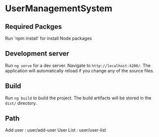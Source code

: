 # UserManagementSystem

## Required Packges
Run 'npm install' for install Node packages
## Development server
Run `ng serve` for a dev server. Navigate to `http://localhost:4200/`. The application will automatically reload if you change any of the source files.

## Build

Run `ng build` to build the project. The build artifacts will be stored in the `dist/` directory.

## Path 
Add user : user/add-user
User List : user/user-list


